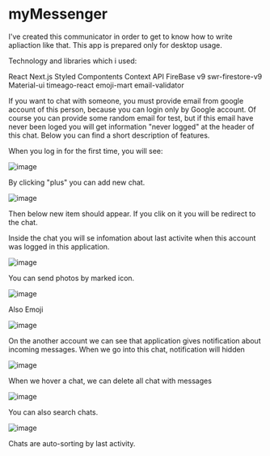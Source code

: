 # myMessenger
I've created this communicator in order to get to know how to write apliaction like that.
This app is prepared only for desktop usage.

Technology and libraries which i used:

React
Next.js
Styled Compontents
Context API
FireBase v9
swr-firestore-v9
Material-ui
timeago-react
emoji-mart
email-validator



If you want to chat with someone, you must provide email from google account of this person, because you can login only by Google account. Of course you can provide some random email for test, but if this email have never been loged you will get information "never logged" at the header of this chat. 
Below you can find a short description of features.


When you log in for the first time, you will see:

![image](https://user-images.githubusercontent.com/83921557/147928113-7f78411c-7f67-4b56-9d88-5dd7176c19b9.png)

By clicking "plus" you can add new chat.

![image](https://user-images.githubusercontent.com/83921557/147928242-63cd0d88-5afa-432b-9163-df6c89de6e1f.png)

Then below new item should appear. If you clik on it you will be redirect to the chat.


Inside the chat you will se infomation about last activite when this account was logged in this application.

![image](https://user-images.githubusercontent.com/83921557/147929222-0226a493-3906-4747-a28f-4bccd236a30e.png)

You can send photos by marked icon.

![image](https://user-images.githubusercontent.com/83921557/147929358-88340a0a-e0cc-4e45-b9e6-81406db2c2b0.png)

Also Emoji

![image](https://user-images.githubusercontent.com/83921557/147929470-327dd4b3-14c4-45ca-bf38-e15b82a965ee.png)



On the another account we can see that application gives notification about incoming messages. When we go into this chat, notification will hidden

![image](https://user-images.githubusercontent.com/83921557/147929838-b3099d24-901b-4a60-a960-585cb9971a6c.png)


When we hover a chat, we can delete all chat with messages

![image](https://user-images.githubusercontent.com/83921557/147930010-1754ace6-8ebe-49e9-b22d-36ae56740e12.png)


You can also search chats.

![image](https://user-images.githubusercontent.com/83921557/147930072-fd63789d-a189-4d9c-a4ee-6b27e04e3462.png)
 
 
Chats are auto-sorting by last activity. 
 
 








